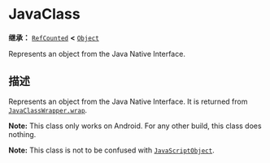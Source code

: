 <!-- ⚠ 请勿编辑本文件 ⚠ -->
<!-- 本文档使用脚本从 WeDot 引擎源码仓库生成。 -->
<!-- 生成脚本：https://github.com/WeDot-Engine/WeDot/tree/4.3/doc/tools/make_md.py； -->
<!-- 原文件：https://github.com/WeDot-Engine/WeDot/tree/4.3/doc/classes/JavaClass.xml。 -->

<div id="_class_javaclass"></div>

# JavaClass

**继承：** [`RefCounted`](class_refcounted.md) **<** [`Object`](class_object.md)

Represents an object from the Java Native Interface.

## 描述

Represents an object from the Java Native Interface. It is returned from [`JavaClassWrapper.wrap`](class_javaclasswrapper.md#class_javaclasswrapper_method_wrap).

 **Note:** This class only works on Android. For any other build, this class does nothing.

 **Note:** This class is not to be confused with [`JavaScriptObject`](class_javascriptobject.md).

[^virtual]: 本方法通常需要用户覆盖才能生效。
[^const]: 本方法无副作用，不会修改该实例的任何成员变量。
[^vararg]: 本方法除了能接受在此处描述的参数外，还能够继续接受任意数量的参数。
[^constructor]: 本方法用于构造某个类型。
[^static]: 调用本方法无需实例，可直接使用类名进行调用。
[^operator]: 本方法描述的是使用本类型作为左操作数的有效运算符。
[^bitfield]: 这个值是由下列位标志构成位掩码的整数。
[^void]: 无返回值。
